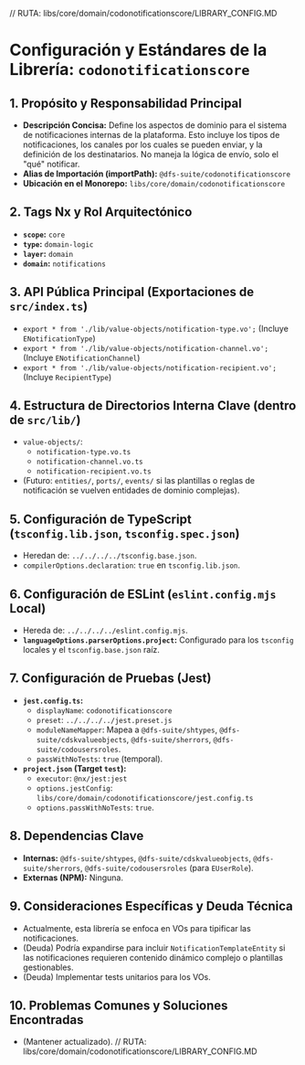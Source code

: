 // RUTA: libs/core/domain/codonotificationscore/LIBRARY_CONFIG.MD
# Configuración y Estándares de la Librería: `codonotificationscore`

## 1. Propósito y Responsabilidad Principal
- **Descripción Concisa:** Define los aspectos de dominio para el sistema de notificaciones internas de la plataforma. Esto incluye los tipos de notificaciones, los canales por los cuales se pueden enviar, y la definición de los destinatarios. No maneja la lógica de envío, solo el "qué" notificar.
- **Alias de Importación (importPath):** `@dfs-suite/codonotificationscore`
- **Ubicación en el Monorepo:** `libs/core/domain/codonotificationscore`

## 2. Tags Nx y Rol Arquitectónico
- **`scope`:** `core`
- **`type`:** `domain-logic`
- **`layer`:** `domain`
- **`domain`:** `notifications` <!-- O `notifications-core` si se prefiere para el dominio -->

## 3. API Pública Principal (Exportaciones de `src/index.ts`)
- `export * from './lib/value-objects/notification-type.vo';` (Incluye `ENotificationType`)
- `export * from './lib/value-objects/notification-channel.vo';` (Incluye `ENotificationChannel`)
- `export * from './lib/value-objects/notification-recipient.vo';` (Incluye `RecipientType`)

## 4. Estructura de Directorios Interna Clave (dentro de `src/lib/`)
- `value-objects/`:
  - `notification-type.vo.ts`
  - `notification-channel.vo.ts`
  - `notification-recipient.vo.ts`
- (Futuro: `entities/`, `ports/`, `events/` si las plantillas o reglas de notificación se vuelven entidades de dominio complejas).

## 5. Configuración de TypeScript (`tsconfig.lib.json`, `tsconfig.spec.json`)
- Heredan de: `../../../../tsconfig.base.json`.
- `compilerOptions.declaration`: `true` en `tsconfig.lib.json`.

## 6. Configuración de ESLint (`eslint.config.mjs` Local)
- Hereda de: `../../../../eslint.config.mjs`.
- **`languageOptions.parserOptions.project`:** Configurado para los `tsconfig` locales y el `tsconfig.base.json` raíz.

## 7. Configuración de Pruebas (Jest)
- **`jest.config.ts`:**
  - `displayName`: `codonotificationscore`
  - `preset`: `../../../../jest.preset.js`
  - `moduleNameMapper`: Mapea a `@dfs-suite/shtypes`, `@dfs-suite/cdskvalueobjects`, `@dfs-suite/sherrors`, `@dfs-suite/codousersroles`.
  - `passWithNoTests`: `true` (temporal).
- **`project.json` (Target `test`):**
  - `executor`: `@nx/jest:jest`
  - `options.jestConfig`: `libs/core/domain/codonotificationscore/jest.config.ts`
  - `options.passWithNoTests`: `true`.

## 8. Dependencias Clave
- **Internas:** `@dfs-suite/shtypes`, `@dfs-suite/cdskvalueobjects`, `@dfs-suite/sherrors`, `@dfs-suite/codousersroles` (para `EUserRole`).
- **Externas (NPM):** Ninguna.

## 9. Consideraciones Específicas y Deuda Técnica
- Actualmente, esta librería se enfoca en VOs para tipificar las notificaciones.
- (Deuda) Podría expandirse para incluir `NotificationTemplateEntity` si las notificaciones requieren contenido dinámico complejo o plantillas gestionables.
- (Deuda) Implementar tests unitarios para los VOs.

## 10. Problemas Comunes y Soluciones Encontradas
- (Mantener actualizado).
// RUTA: libs/core/domain/codonotificationscore/LIBRARY_CONFIG.MD
